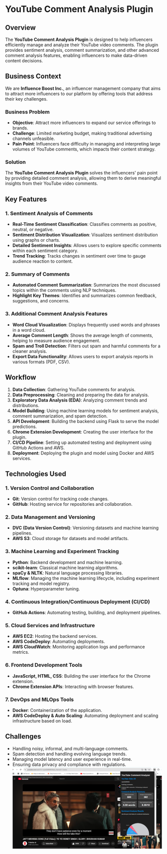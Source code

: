 # YouTube Comment Analysis Plugin

## Overview

The **YouTube Comment Analysis Plugin** is designed to help influencers efficiently manage and analyze their YouTube video comments. The plugin provides sentiment analysis, comment summarization, and other advanced comment analysis features, enabling influencers to make data-driven content decisions.

## Business Context

We are **Influence Boost Inc.**, an influencer management company that aims to attract more influencers to our platform by offering tools that address their key challenges.

### Business Problem

- **Objective**: Attract more influencers to expand our service offerings to brands.
- **Challenge**: Limited marketing budget, making traditional advertising channels unfeasible.
- **Pain Point**: Influencers face difficulty in managing and interpreting large volumes of YouTube comments, which impacts their content strategy.

### Solution

The **YouTube Comment Analysis Plugin** solves the influencers' pain point by providing detailed comment analysis, allowing them to derive meaningful insights from their YouTube video comments.

## Key Features

### 1. Sentiment Analysis of Comments
- **Real-Time Sentiment Classification**: Classifies comments as positive, neutral, or negative.
- **Sentiment Distribution Visualization**: Visualizes sentiment distribution using graphs or charts.
- **Detailed Sentiment Insights**: Allows users to explore specific comments within each sentiment category.
- **Trend Tracking**: Tracks changes in sentiment over time to gauge audience reaction to content.

### 2. Summary of Comments
- **Automated Comment Summarization**: Summarizes the most discussed topics within the comments using NLP techniques.
- **Highlight Key Themes**: Identifies and summarizes common feedback, suggestions, and concerns.

### 3. Additional Comment Analysis Features
- **Word Cloud Visualization**: Displays frequently used words and phrases in a word cloud.
- **Average Comment Length**: Shows the average length of comments, helping to measure audience engagement.
- **Spam and Troll Detection**: Filters out spam and harmful comments for a cleaner analysis.
- **Export Data Functionality**: Allows users to export analysis reports in various formats (PDF, CSV).

## Workflow

1. **Data Collection**: Gathering YouTube comments for analysis.
2. **Data Preprocessing**: Cleaning and preparing the data for analysis.
3. **Exploratory Data Analysis (EDA)**: Analyzing comment trends and distributions.
4. **Model Building**: Using machine learning models for sentiment analysis, comment summarization, and spam detection.
5. **API Development**: Building the backend using Flask to serve the model predictions.
6. **Chrome Extension Development**: Creating the user interface for the plugin.
7. **CI/CD Pipeline**: Setting up automated testing and deployment using GitHub Actions and AWS.
8. **Deployment**: Deploying the plugin and model using Docker and AWS services.

## Technologies Used

### 1. Version Control and Collaboration
- **Git**: Version control for tracking code changes.
- **GitHub**: Hosting service for repositories and collaboration.

### 2. Data Management and Versioning
- **DVC (Data Version Control)**: Versioning datasets and machine learning pipelines.
- **AWS S3**: Cloud storage for datasets and model artifacts.

### 3. Machine Learning and Experiment Tracking
- **Python**: Backend development and machine learning.
- **scikit-learn**: Classical machine learning algorithms.
- **spaCy & NLTK**: Natural language processing libraries.
- **MLflow**: Managing the machine learning lifecycle, including experiment tracking and model registry.
- **Optuna**: Hyperparameter tuning.

### 4. Continuous Integration/Continuous Deployment (CI/CD)
- **GitHub Actions**: Automating testing, building, and deployment pipelines.

### 5. Cloud Services and Infrastructure
- **AWS EC2**: Hosting the backend services.
- **AWS CodeDeploy**: Automating deployments.
- **AWS CloudWatch**: Monitoring application logs and performance metrics.

### 6. Frontend Development Tools
- **JavaScript, HTML, CSS**: Building the user interface for the Chrome extension.
- **Chrome Extension APIs**: Interacting with browser features.

### 7. DevOps and MLOps Tools
- **Docker**: Containerization of the application.
- **AWS CodeDeploy & Auto Scaling**: Automating deployment and scaling infrastructure based on load.

## Challenges

- Handling noisy, informal, and multi-language comments.
- Spam detection and handling evolving language trends.
- Managing model latency and user experience in real-time.
- Ensuring data privacy and compliance with regulations.
![Sample_Image](src/data/sample.png)
   
